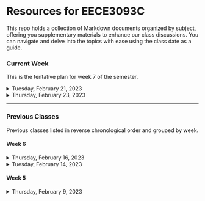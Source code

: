 # Resources for EECE3093C

This repo holds a collection of Markdown documents organized by subject, offering you supplementary materials to enhance our class discussions. You can navigate and delve into the topics with ease using the class date as a guide.

### Current Week 

This is the tentative plan for week 7 of the semester.

<details>
  <summary>Tuesday, February 21, 2023</summary>

  - Slides for [lecture 13](https://loudinb.github.io/eece3093c/lecture_13.html) on online.
  - The final 4 teams presented their projects to the class.
    <details>
      <summary>list of teams to present</summary>
      
      - Team B
      - Team Voie
      - Team Weather
      - Team Wii Tanks
      
    </details>
  - Slide 4: Discussed and maped the [4-layer architecture](./software_engineering_4-layer_architecture.md) to elements of the team project.
      - **Focus on Quality**: Reliability, testing, maintainability, requirements managements.
      - **Process**: Agile development, or any software development life cycle.
      - **Methods**: For this course, OOP design principles will be core. Methods will be the major part of the remaining of the course.
      - **Tools**: This is our current focus.  GitHub projects, issues, source control, actions, etc.  Although the process is referred to as the "glue", in my practical experience, tools are tightly coupled to the process and seriously impede progress.
  - Slide 5: Reinforced that the agile methodology does not prescribe that the artifact of each iteration is a production version, just functional. We talked briefly about CI and CD.  CI refers to Continuous Integration and CD refers to Continuous Delivery, as well as Continuous Deployment.  As part of this course we will work toward operating some of the Continuous Integration principles, but not Continuous Delivery or Continuous Deployment.
  - Slide 6: Introduce Agile Unified Process, which is yet another agile methodology.  This is being used to illustrate that the teams are very much in the Inception phase, currently working through the Elaboration phase, and progressing rapidly (if not starting) the Construction phase.  This is only being introduced as the construct should resonate with the realities of this team based project.
  - Slide 7: Discussed immediate expectations, and reinforced that start this week your grade depends on adhering to the following:
      - product manager
      - Be managing the product development through a GitHub Project
      - Have a managed and maintained product backlog-
      - Have an iteration backlog the defines the development work for the iteration
      - Have a defined cadence for team check-in (weekly minimum)
      - Have an issue for every activity
          - Issues are written in a clear and concise manner, and are actionable
          - Issues are assigned to individuals
          - Issues are labeled
          - Issue comments contain all discussion
          - All commit messages reference an issue
      - Be using a separate repository for each product component
      - **Note**: Every artifact (code, document) in the GitHub repository must be linked to an issue.
  - Slide 8:
      - The team project grade will be weighted equally across 4 criteria: Focus on Quality, Process, Methods, and Tools.
      - The **individual** project grade will include an individual contribution factor in the range of [0.7, 1.0]
      - Reminded that the course grade is weighted 60% project, 40% assignments.  This change was due to putting more emphasis on the project, resulting in the removal of the final exam.
  

</details>

<details>
  <summary>Thursday, February 23, 2023</summary>

  - GitHub Actions
  - Containerization

</details>

---

### Previous Classes

Previous classes listed in reverse chronological order and grouped by week.

#### Week 6

<details>
  <summary>Thursday, February 16, 2023</summary>
  
  - Initial project review for 21 of 25 teams.
    <details>
      <summary>list of teams who presented</summary>
      
      - Team Orange
      - Team Big Boys
      - Team Blue
      - Team Cybertech
      - Team Du
      - Team Dylan
      - Team Go
      - Team Golden Girls
      - Team Green
      - Team Jam
      - Team Keith
      - Team Lua
      - Team Moncef
      - Team NonToastMakers
      - Team Python
      - Team Red
      - Team Rocket
      - Team Swift
      - Team Over-Under
      - Team Undefined
      - Team Under-the-C
    </details>
</details>

<details>
  <summary>Tuesday, February 14, 2023</summary>

  - Interactive session on using GitHub Project and GitHub Issues.
  - Discussed the relationship between repository, issues, and projects.
  - Briefly discussed the use of GitHub Actions for Windows CI/CD.
  - Announced that semester grading will change to 60% team project and 40% assignments.  The change is a result of moving from 3 team based lab assignments and a final exam to the semester team project. 
</details>
  
#### Week 5

<details>
  <summary>Thursday, February 9, 2023</summary>

  - [GitHub GUI Client](./github_gui_client.md)
  - [Branching Strategies](./branching_strategies.md)

</details>
